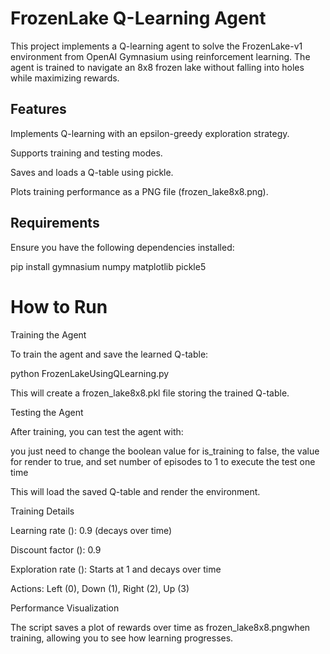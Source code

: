 # FrozenLake Q-Learning Agent

This project implements a Q-learning agent to solve the FrozenLake-v1 environment from OpenAI Gymnasium using reinforcement learning. The agent is trained to navigate an 8x8 frozen lake without falling into holes while maximizing rewards.

## Features

Implements Q-learning with an epsilon-greedy exploration strategy.

Supports training and testing modes.

 Saves and loads a Q-table using pickle.

 Plots training performance as a PNG file (frozen_lake8x8.png).

## Requirements

Ensure you have the following dependencies installed:

pip install gymnasium numpy matplotlib pickle5

# How to Run

Training the Agent

To train the agent and save the learned Q-table:

python FrozenLakeUsingQLearning.py

This will create a frozen_lake8x8.pkl file storing the trained Q-table.

Testing the Agent

After training, you can test the agent with:

you just need to change the boolean value for is_training to false, the value for render to true, and set number of episodes to 1 to execute the test one time

This will load the saved Q-table and render the environment.

Training Details

Learning rate (): 0.9 (decays over time)

Discount factor (): 0.9

Exploration rate (): Starts at 1 and decays over time

Actions: Left (0), Down (1), Right (2), Up (3)

Performance Visualization

The script saves a plot of rewards over time as frozen_lake8x8.pngwhen training, allowing you to see how learning progresses.



